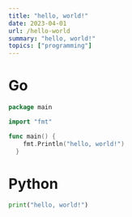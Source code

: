 ```yaml
---
title: "hello, world!"
date: 2023-04-01
url: /hello-world
summary: "hello, world!"
topics: ["programming"]
---
```



# Go

```go
package main

import "fmt"

func main() {
    fmt.Println("hello, world!")
  }
```

# Python

```py
print("hello, world!")
```
